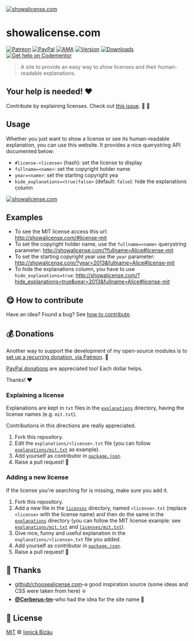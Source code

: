 
[![showalicense.com](http://i.imgur.com/DEYIE8P.png)](http://showalicense.com/)

# showalicense.com

 [![Patreon](https://img.shields.io/badge/Support%20me%20on-Patreon-%23e6461a.svg)][paypal-donations] [![PayPal](https://img.shields.io/badge/%24-paypal-f39c12.svg)][paypal-donations] [![AMA](https://img.shields.io/badge/ask%20me-anything-1abc9c.svg)](https://github.com/IonicaBizau/ama) [![Version](https://img.shields.io/npm/v/showalicense.com.svg)](https://www.npmjs.com/package/showalicense.com) [![Downloads](https://img.shields.io/npm/dt/showalicense.com.svg)](https://www.npmjs.com/package/showalicense.com) [![Get help on Codementor](https://cdn.codementor.io/badges/get_help_github.svg)](https://www.codementor.io/johnnyb?utm_source=github&utm_medium=button&utm_term=johnnyb&utm_campaign=github)

> A site to provide an easy way to show licenses and their human-readable explanations.

## Your help is needed! :heart:

Contribute by explaining licenses. Check out [this issue](https://github.com/IonicaBizau/showalicense.com/issues/1). :memo: :book:

## Usage

Whether you just want to show a license or see its human-readable explanation, you can use this website. It provides a nice querystring API documented below:


 - `#license-<license>` (hash): set the license to display
 - `fullname=<name>`: set the copyright holder name
 - `year=<name>`: set the starting copyright yea
 - `hide_explanations=<true|false>` (default: `false`): hide the explanations column


[![showalicense.com](http://i.imgur.com/AB42LJo.png)](http://showalicense.com/)

## Examples

 - To see the MIT license access this url: http://showalicense.com/#license-mit
 - To set the copyright holder name, use the `fullname=<name>` querystring parameter: http://showalicense.com/?fullname=Alice#license-mit
 - To set the starting copyright year use the `year` parameter: http://showalicense.com/?year=2013&fullname=Alice#license-mit
 - To hide the explanations column, you have to use `hide_explanations=true`: http://showalicense.com/?hide_explanations=true&year=2013&fullname=Alice#license-mit


## :yum: How to contribute
Have an idea? Found a bug? See [how to contribute][contributing].

## :moneybag: Donations

Another way to support the development of my open-source modules is
to [set up a recurring donation, via Patreon][patreon]. :rocket:

[PayPal donations][paypal-donations] are appreciated too! Each dollar helps.

Thanks! :heart:

### Explaining a license

Explanations are kept in `txt` files in the [`explanations`](/explanations) directory, having the license names (e.g. `mit.txt`).


Contributions in this directions are really appreciated.


 1. Fork this repository.
 2. Edit the `explanations/<license>.txt` file (you can follow [`explanations/mit.txt`](/explanations/mit.txt) as example).
 3. Add yourself as contributor in [`package.json`](/package.json).
 4. Raise a pull request! :tada:

### Adding a new license

If the license you're searching for is missing, make sure you add it.


 1. Fork this repository.
 2. Add a new file in the [`licenses`](/licenses) directory, named `<license>.txt` (replace `<license>` with the license name) and then do the same in the [`explanations`](/explanations) directory (you can follow the MIT license example: see [`explanations/mit.txt`](/explanations/mit.txt) and [`licenses/mit.txt`](/licenses/mit.txt)).
 3. Give nice, funny and useful explanation in the `explanations/<license>.txt` file you added.
 4. Add yourself as contributor in [`package.json`](/package.json).
 5. Raise a pull request! :tada:


## :cake: Thanks

 - [github/choosealicense.com](https://github.com/github/choosealicense.com)–a good inspiration source (some ideas and CSS were taken from here) :sparkle:
 - [**@Cerberus-tm**](https://github.com/Cerberus-tm)–who had the idea for the site name :cake:



## :scroll: License

[MIT][license] © [Ionică Bizău][website]

[patreon]: https://www.patreon.com/ionicabizau
[paypal-donations]: https://www.paypal.com/cgi-bin/webscr?cmd=_s-xclick&hosted_button_id=RVXDDLKKLQRJW
[donate-now]: http://i.imgur.com/6cMbHOC.png

[license]: http://showalicense.com/?fullname=Ionic%C4%83%20Biz%C4%83u%20%3Cbizauionica%40gmail.com%3E%20(http%3A%2F%2Fionicabizau.net)&year=2015#license-mit
[website]: http://ionicabizau.net
[contributing]: /CONTRIBUTING.md
[docs]: /DOCUMENTATION.md

